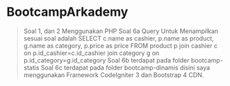 # BootcampArkademy
> Soal 1, dan 2 Menggunakan PHP 
> Soal 6a Query Untuk Menampilkan sesuai soal adalah 
SELECT c.name as cashier, p.name as product, g.name as category, p.price as price FROM product p join cashier c on p.id_cashier=c.id_cashier join category g on p.id_category=g.id_category
> Soal 6b terdapat pada folder bootcamp-statis
> Soal 6c terdapat pada folder bootcamp-dinamis disini saya menggunakan Framework CodeIgniter 3 dan Bootstrap 4 CDN.


